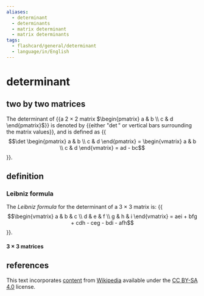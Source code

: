 ```yaml
---
aliases:
  - determinant
  - determinants
  - matrix determinant
  - matrix determinants
tags:
  - flashcard/general/determinant
  - language/in/English
---
```


# determinant

## two by two matrices

The determinant of {{a 2 × 2 matrix $\begin{pmatrix} a & b \\ c & d \end{pmatrix}$}} is denoted by {{either "$\det$" or vertical bars surrounding the matrix values}}, and is defined as {{$$\det \begin{pmatrix} a & b \\ c & d \end{pmatrix} = \begin{vmatrix} a & b \\ c & d \end{vmatrix} = ad - bc$$}}. <!--SR:!2024-09-16,73,310!2024-09-09,67,310!2024-10-15,89,290-->

## definition

### Leibniz formula

The _Leibniz formula_ for the determinant of a 3 × 3 matrix is: {{$$\begin{vmatrix} a & b & c \\ d & e & f \\ g & h & i \end{vmatrix} = aei + bfg + cdh - ceg - bdi - afh$$}}. <!--SR:!2024-08-31,59,310-->

#### 3 × 3 matrices

## references

This text incorporates [content](https://en.wikipedia.org/wiki/determinant) from [Wikipedia](Wikipedia.md) available under the [CC BY-SA 4.0](https://creativecommons.org/licenses/by-sa/4.0/) license.
